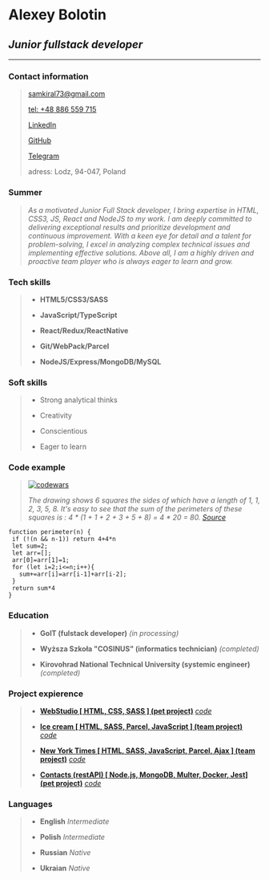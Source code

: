 # Alexey Bolotin

## *Junior fullstack developer*

*****
### Contact information

> [samkiral73@gmail.com](oleksiibolotin@gmail.com)
>
> [tel: +48 886 559 715](tel:+48886559715)
>
> [LinkedIn](https://www.linkedin.com/in/oleksii-bolotin/)
>
> [GitHub](https://github.com/BolotinAlexey)
>
> [Telegram](https://t.me/samkiral)
>
>adress: Lodz, 94-047, Poland


### Summer
> *As a motivated Junior Full Stack developer, I bring expertise in HTML,  CSS3, JS, React and NodeJS to my work. I am deeply committed to delivering exceptional results and prioritize development and continuous improvement. With a keen eye for detail and a talent for problem-solving, I excel in analyzing complex technical issues and implementing effective solutions. Above all, I am a highly driven and proactive team player who is always eager to learn and grow.*

### Tech skills

> - **HTML5/CSS3/SASS**
>
> - **JavaScript/TypeScript**
>
> - **React/Redux/ReactNative**
>
> - **Git/WebPack/Parcel**
>
> - **NodeJS/Express/MongoDB/MySQL**

### Soft skills

> - Strong analytical thinks
>
> - Creativity
>
> - Conscientious
>
> - Eager to learn

### Code example 

> [![codewars](https://www.codewars.com/users/BolotinAlexey/badges/small)](https://www.codewars.com/users/BolotinAlexey/badges/small)
>
>  *The drawing shows 6 squares the sides of which have a length of 1, 1, 2, 3, 5, 8. It's easy to see that the sum of the perimeters of these squares is : 4 * (1 + 1 + 2 + 3 + 5 + 8) = 4 * 20 = 80.
 [Source](https://www.codewars.com/kata/559a28007caad2ac4e000083/train/javascript)*
 >

 ```
 function perimeter(n) {
  if (!(n && n-1)) return 4+4*n
  let sum=2;
  let arr=[];
  arr[0]=arr[1]=1;
  for (let i=2;i<=n;i++){
    sum+=arr[i]=arr[i-1]+arr[i-2];
  }
  return sum*4
}
```


 ### Education

 > - **GoIT (fulstack developer)** _(in processing)_
 >
 > - **Wyższa Szkoła "COSINUS" (informatics technician)** _(completed)_
 >
 > - **Kirovohrad National Technical University (systemic engineer)** _(completed)_
 
 ### Project expierence
 
 > - **[WebStudio [ HTML, CSS, SASS ] (pet project)](https://bolotinalexey.github.io/goit-markup-hw-08)** [*code*](https://github.com/BolotinAlexey/goit-markup-hw-08)
 >
 > - **[Ice cream [ HTML, SASS, Parcel, JavaScript ] (team project)](https://bolotinalexey.github.io/go-it-team-project/)** [*code*](https://github.com/BolotinAlexey/go-it-team-project)
 >
 > - **[New York Times [ HTML, SASS, JavaScript, Parcel, Ajax ] (team project)](https://maxf1996.github.io/NYTimesNews/)** [*code*](https://github.com/MaxF1996/NYTimesNews)
 >
 > - **[Contacts (restAPI) [ Node.js, MongoDB, Multer, Docker, Jest] (pet project)](https://first-project-nelo.onrender.com/)** [*code*](https://github.com/BolotinAlexey/nodejs-rest-api-contacts)
 ### Languages

 > - **English** _Intermediate_
 >
 > - **Polish** _Intermediate_
 >
 > - **Russian** _Native_
 >
 > - **Ukraian** _Native_